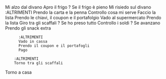 Mi alzo dal divano
Apro il frigo
? Se il frigo è pieno
    Mi risiedo sul divano
      :ALTRIMENTI
        Prendo la carta e la penna
        Controllo cosa mi serve
        Faccio la lista
        Prendo le chiavi, il coupon e il portafolgio
        Vado al supermercato
        Prendo la lista
        Giro tra gli scaffali
        ? Se ho preso tutto
          Controllo i soldi
          ? Se avanzano
            Prendo gli snack extra

          :ALTRIMENTI
          Vado in cassa
          Prendo il coupon e il portafogli
          Pago
        
        :ALTRIMENTI
        Torno tra gli scaffali

  Torno a casa

        